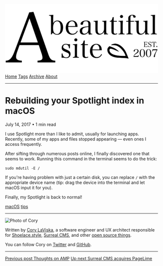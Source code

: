 <a href="../../index.html" class="header-link"><img src="../../images/logos/wordmark.svg" alt="A Beautiful Site" class="wordmark" /></a> <a href="../../index.html" class="nav-item">Home</a> <a href="../../tags/index.html" class="nav-item">Tags</a> <a href="../index.html" class="nav-item">Archive</a> <a href="../../about/index.html" class="nav-item">About</a>

---

# Rebuilding your Spotlight index in macOS

July 14, 2017 • 1 min read

I use Spotlight more than I like to admit, usually for launching apps. Recently, some of my apps and files stopped appearing — even ones I access frequently.

After sifting through numerous posts online, I finally discovered one that seems to work. Running this command in the terminal seems to do the trick:

    sudo mdutil -E /

If you're having problem with just a certain disk, you can replace `/` with the appropriate device name (tip: drag the device into the terminal and let macOS input it for you).

Finally, my Spotlight is back to normal!

<a href="../../tags/macOS/index-2.html" class="post-tag">macOS</a> <a href="../../tags/tips/index.html" class="post-tag">tips</a>

---

<img src="http://0.gravatar.com/avatar/bf1b3b95fd5b096a3592247c29667b33?s=512" alt="Photo of Cory" class="avatar avatar-small" />

Written by [Cory LaViska](../../index-4.html), a software engineer and UX architect responsible for [Shoelace.style](https://shoelace.style/), [Surreal CMS](https://www.surrealcms.com/), and other [open source things](https://github.com/claviska).

You can follow Cory on [Twitter](https://twitter.com/bgooonz) and [GitHub](https://github.com/claviska).

---

<a href="../thoughts-on-amp/index.html" class="post-nav-previous"><span class="small">Previous post</span> Thoughts on AMP</a> <a href="../surreal-cms-acquires-pagelime/index.html" class="post-nav-next"><span class="small">Up next</span> Surreal CMS acquires PageLime</a>
